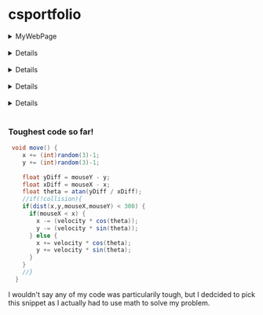 # csportfolio

<details><summary>MyWebPage</summary>
      <p>This is a <a href="https://schlegelo.github.io/testPage/dogPage2/">Website<a/> I created, using html, about my dog. </p>
 </details>
<br>
    
 <details><summary>Lightning</summary>
      <p>I used the random and line methods along with a loop to create <a href="https://schlegelo.github.io/lightning2/">Lightning<a/>.        </p>
  </details>
 <br>
       
 <details><summary>Dice</summary>
      <p>I created <a href="https://schlegelo.github.io/dice3/">Dice<a/> objects that stored a random value from 1 to 6 and used a              nested for loop to make a grid of them.</p>
  </details>
 <br>

<details><summary>Chemotaxis</summary>
      <p>I created Bacteria objects that follow the mouse mimicing the <a href="https://schlegelo.github.io/chemotaxis4/">Chemotaxis<a/>        of actual cells. </p>
 </details>
<br>

<details><summary>StarField</summary>
      <p>I created a particle interface that my other classes inherited. The objects of these classes moved in patterns creating a        <a href="https://schlegelo.github.io/starfield5/">StarField<a/>. </p>
 </details>
<br>


### Toughest code so far!
```Java
 void move() {
    x += (int)random(3)-1;
    y += (int)random(3)-1;
    
    float yDiff = mouseY - y;
    float xDiff = mouseX - x;       
    float theta = atan(yDiff / xDiff);
    //if(!collision){
    if(dist(x,y,mouseX,mouseY) < 300) {
      if(mouseX < x) {
        x -= (velocity * cos(theta));
        y -= (velocity * sin(theta));
      } else {
        x += velocity * cos(theta);
        y += velocity * sin(theta);    
      }
    }
    //}
  }
  ```
  <p>I wouldn't say any of my code was particularily tough, but I dedcided to pick this snippet as I actually had to use math to solve my problem.  </p>
